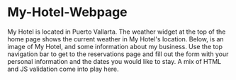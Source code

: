 # My-Hotel-Webpage
My Hotel is located in Puerto Vallarta.  The weather widget at the top of the home page shows the current weather in My Hotel's location.  Below, is an image of My Hotel, and some information about my business.  Use the top navigation bar to get to the reservations page and fill out the form with your personal information and the dates you would like to stay.  A mix of HTML and JS validation come into play here.

